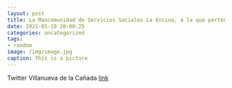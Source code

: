 ```yaml
---
layout: post
title: La Mancomunidad de Servicios Sociales La Encina, a la que pertenece nuestro Ayuntamiento, organiza talleres virtuales de bienest...
date: 2021-05-19 20:00:25
categories: uncategorized
tags:
- random
image: /img/image.jpg
caption: This is a picture
---
```

Twitter Villanueva de la Cañada [link](https://twitter.com/AytoVDLCanada/status/1394970698053980160)
